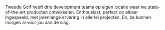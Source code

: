 Tweede Golf heeft drie development teams op eigen locatie waar we state-of-the-art producten ontwikkelen. Enthousiast, perfect op elkaar ingespeeld, met jarenlange ervaring in allerlei projecten. En, ze kunnen morgen al voor jou aan de slag.